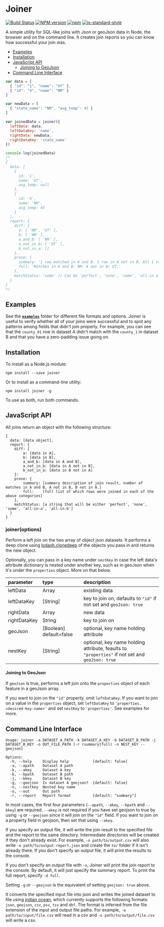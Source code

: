 Joiner
======

[![Build Status](https://img.shields.io/travis/mhkeller/joiner/master.svg?style=flat-square)](http://travis-ci.org/mhkeller/joiner)
[![NPM version](https://badge.fury.io/js/joiner.png?style=flat)](http://badge.fury.io/js/joiner)
[![npm](https://img.shields.io/npm/v/joiner.svg?style=flat-square)](https://www.npmjs.com/package/joiner)
[![js-standard-style](https://img.shields.io/badge/code%20style-standard-00b9e7.svg?style=flat-square)](https://github.com/feross/standard)

A simple utility for SQL-like joins with Json or geoJson data in Node, the browser and on the command line. It creates join reports so you can know how successful your join was.

* [Examples](#examples)
* [Installation](#installation)
* [JavaScript API](#javascript-api)
  - [Joining to GeoJson](#joining-to-geojson)
* [Command Line Interface](#command-line-interface)

```js
var data = [
  { "id": "1", "name": "UT" },
  { "id": "4", "name": "NM" }
]

var newData = [
  { "state_name": "NM", "avg_temp": 45 }
]

var joinedData = joiner({
  leftData: data,
  leftDataKey: 'name',
  rightData: newData,
  rightDataKey: 'state_name'
})

console.log(joinedData)
/*
{
  data: [
    {
      id: '1',
      name: 'UT',
      avg_temp: null
    },
    {
      id: '4',
      name: 'NM',
      avg_temp: 45
    }
  ],
  report: {
    diff: {
      a: [ 'NM', 'UT' ],
      b: [ 'NM' ],
      a_and_b: [ 'NM' ],
      a_not_in_b: [ 'UT' ],
      b_not_in_a: []
    },
    prose: {
      summary: '1 row matched in A and B. 1 row in A not in B. All 1 row in B in A.',
      full: 'Matches in A and B: NM. A not in B: UT.'
    },
    matchStatus: 'some' // Can be 'perfect', 'none', 'some', 'all-in-a' or 'all-in-b'
  }
}
*/

```
## Examples

See the **[`examples`](https://github.com/mhkeller/joiner/tree/master/examples)** folder for different file formats and options. Joiner is useful to verify whether all of your joins were successful and to spot any patterns among fields that didn't join properly. For example, you can see that the `county_01` row in dataset A didn't match with the `county_1` in dataset B and that you have a zero-padding issue going on.

## Installation

To install as a Node.js module:

````
npm install --save joiner
````

Or to install as a command-line utility:

````
npm install joiner -g
````

To use as both, run both commands.

## JavaScript API

All joins return an object with the following structure:

````
{
  data: [data object],
  report: {
  	diff: {
  		a: [data in A],
  		b: [data in B],
  		a_and_b: [data in A and B],
  		a_not_in_b: [data in A not in B],
  		b_not_in_a: [data in B not in A]
  	}:
  	prose: {
  		summary: [summary description of join result, number of matches in A and B, A not in B, B not in A.]
  		full:    [full list of which rows were joined in each of the above categories]
  	},
    matchStatus: [a string that will be either 'perfect', 'none', 'some', 'all-in-a', 'all-in-b']
  }
}
````

### **joiner(options)**

Perform a left join on the two array of object json datasets. It performs a deep clone using [lodash.clonedeep](https://www.npmjs.com/package/lodash.clonedeep) of the objects you pass in and returns the new object.

Optionally, you can pass in a key name under `nestKey` in case the left data's attribute dictionary is nested under another key, such as in geoJson when it's under the `properties` object. More on that below.

| parameter    | type     | description    |
| :------------|:-------- |:---------------|
| leftData     | Array    | existing data  |
| leftDataKey  | [String] | key to join on, defaults to `"id"` if not set and `geoJson: true` |
| rightData    | Array    | new data       |
| rightDataKey | String   | key to join on |
| geoJson      | [Boolean] default=false | optional, key name holding attribute |
| nestKey      | [String] | optional, key name holding attribute, feaults to `"properties"` if not set and `geoJson: true` |

#### Joining to GeoJson

If `geoJson` is true, performs a left join onto the `properties` object of each feature in a geoJson array.

If you want to join on the `"id"` property, omit `leftDataKey`. If you want to join on a value in the `properties` object, set `leftDataKey` to `'properties.<desired-key-name>'` and set `nestKey` to `'properties'`. See examples for more.

## Command Line Interface

````
Usage: joiner -a DATASET_A_PATH -k DATASET_A_KEY -b DATASET_B_PATH -j DATASET_B_KEY -o OUT_FILE_PATH [-r (summary|full) -n NEST_KEY --geojson]

Options:
  -h, --help     Display help           [default: false]
  -a, --apath    Dataset A path
  -k, --akey     Dataset A key
  -b, --bpath    Dataset B path
  -j, --bkey     Dataset B key
  -g, --geojson  Is dataset A geojson?  [default: false]
  -n, --nestkey  Nested key name
  -o, --out      Out path
  -r, --report   Report format          [default: "summary"]

````

In most cases, the first four parameters (`--apath`, `--akey`, `--bpath` and `--bkey`) are required. `--akey` is not required if you have set geojson to true by using `-g` or `--geojson` since it will join on the `"id"` field. If you want to join on a property field in geojson, then set that using `--akey`.

If you specify an output file, it will write the join result to the specified file and the report to the same directory. Intermediate directories will be created if they don't already exist. For example, `-o path/to/output.csv` will also write `-o path/to/output-report.json` and create the `to/` folder if it isn't already there. If you don't specify an output file, it will print the results to the console.

If you don't specify an output file with `-o`, Joiner will print the join report to the console. By default, it will just specify the summary report. To print the full report, specify `-d full`.

Setting `-g` or `--geojson` is the equivalent of setting `geojson: true` above.

It converts the specified input file into json and writes the joined dataset to file using [indian ocean](https://github.com/mhkeller/indian-ocean), which currently supports the following formats: `json`, `geojson`, `csv`, `psv`, `tsv` and `dbf`. The format is inferred from the file extension of the input and output file paths. For example, `-a path/to/input/file.csv` will read in a csv and `-o path/to/output/file.csv` will write a csv.
